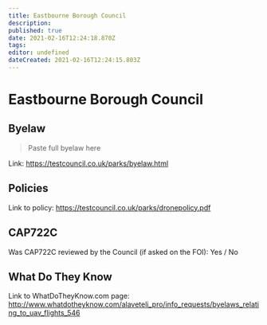 ```yaml
---
title: Eastbourne Borough Council
description: 
published: true
date: 2021-02-16T12:24:18.870Z
tags: 
editor: undefined
dateCreated: 2021-02-16T12:24:15.803Z
---
```


# Eastbourne Borough Council


## Byelaw
> Paste full byelaw here

Link:
https://testcouncil.co.uk/parks/byelaw.html

## Policies
Link to policy:
https://testcouncil.co.uk/parks/dronepolicy.pdf

## CAP722C

Was CAP722C reviewed by the Council (if asked on the FOI): Yes / No

## What Do They Know

Link to WhatDoTheyKnow.com page:
http://www.whatdotheyknow.com/alaveteli_pro/info_requests/byelaws_relating_to_uav_flights_546

